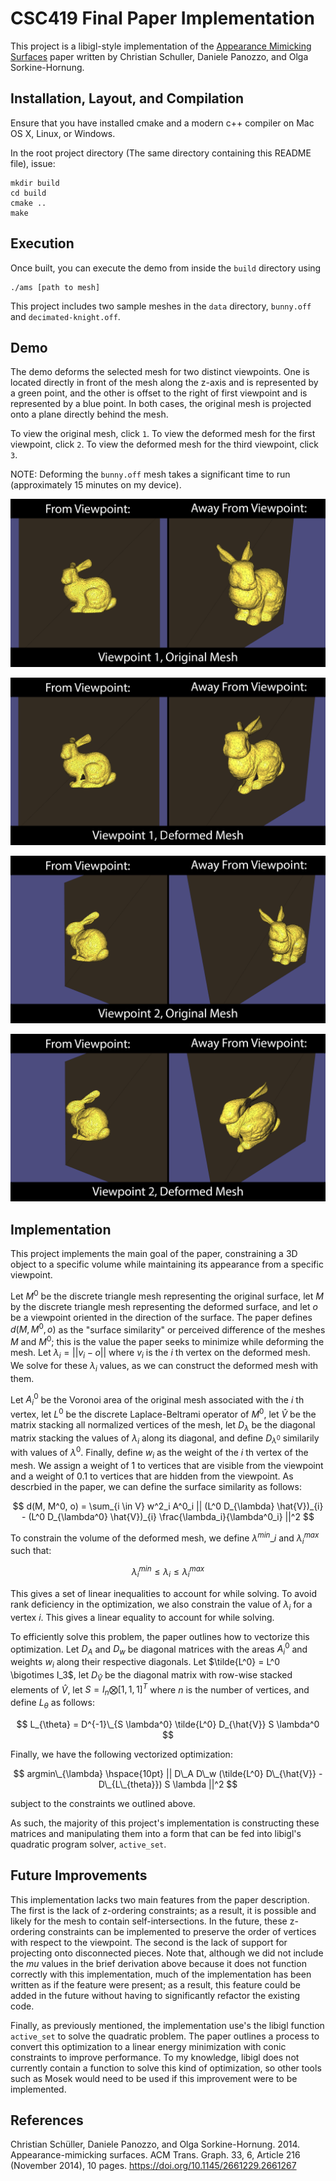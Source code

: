 # CSC419 Final Paper Implementation

This project is a libigl-style implementation of the [Appearance Mimicking Surfaces](https://cims.nyu.edu/gcl/papers/mimicking-2014.pdf) paper written by Christian Schuller, Daniele Panozzo, and Olga Sorkine-Hornung.

## Installation, Layout, and Compilation

Ensure that you have installed cmake and a modern c++ compiler on Mac OS X, Linux, or Windows.

In the root project directory (The same directory containing this README file), issue:

    mkdir build
    cd build
    cmake ..
    make 

## Execution

Once built, you can execute the demo from inside the `build` directory using 

    ./ams [path to mesh]

This project includes two sample meshes in the `data` directory, `bunny.off` and `decimated-knight.off`.

## Demo

The demo deforms the selected mesh for two distinct viewpoints. One is located directly in front of the mesh along the z-axis and is represented by a green point, and the other is offset to the right of first viewpoint and is
represented by a blue point. In both cases, the original mesh is projected onto a plane directly behind the mesh. 

To view the original mesh, click `1`. To view the deformed mesh for the first viewpoint, click `2`. To view the deformed mesh for the third viewpoint, click `3`.

NOTE: Deforming the `bunny.off` mesh takes a significant time to run (approximately 15 minutes on my device).

![Viewpoint 1, Original Mesh](/images/c_viewpoint1_original.png)

![Viewpoint 1, Deformed Mesh](/images/c_viewpoint1_deformed.png)

![Viewpoint 2, Original Mesh](/images/c_viewpoint2_original.png)

![Viewpoint 2, Deformed Mesh](/images/c_viewpoint2_deformed.png)

## Implementation

This project implements the main goal of the paper, constraining a 3D object to a specific volume while maintaining its appearance from a specific viewpoint. 

Let $M^0$ be the discrete triangle mesh representing the original surface, let $M$ by the discrete triangle mesh representing the deformed surface, and let $o$ be a viewpoint oriented in the direction of the surface. The paper 
defines $d(M, M^0, o)$ as the "surface similarity" or perceived difference of the meshes $M$ and $M^0$; this is the value the paper seeks to minimize while deforming the mesh. Let $\lambda_i = || v_i - o ||$ where $v_i$ is 
the $i$ th vertex on the deformed mesh. We solve for these $\lambda_i$ values, as we can construct the deformed mesh with them.

Let $A^0_i$ be the Voronoi area of the original mesh associated with the $i$ th vertex, let $L^0$ be the discrete Laplace-Beltrami operator of $M^0$, let $\hat{V}$ be the matrix stacking all normalized vertices of the mesh,
let $D_{\lambda}$ be the diagonal matrix stacking the values of $\lambda_i$ along its diagonal, and define $D_{\lambda^0}$ similarily with values of $\lambda^0$. Finally, define $w_i$ as the weight of the $i$ th vertex of the
mesh. We assign a weight of $1$ to vertices that are visible from the viewpoint and a weight of $0.1$ to vertices that are hidden from the viewpoint. As descrbied in the paper, we can define the surface similarity as follows:

$$
d(M, M^0, o) = \sum_{i \in V} w^2_i A^0_i || (L^0 D_{\lambda} \hat{V})_{i} - (L^0 D_{\lambda^0} \hat{V})_{i} \frac{\lambda_i}{\lambda^0_i} ||^2
$$

To constrain the volume of the deformed mesh, we define $\lambda^{min}\_i$ and $\lambda^{max}_i$ such that:

$$
\lambda^{min}_i \leq \lambda_i \leq \lambda^{max}_i
$$

This gives a set of linear inequalities to account for while solving. To avoid rank deficiency in the optimization, we also constrain the value of $\lambda_i$ for a vertex $i$. This gives a linear equality to account for while solving.

To efficiently solve this problem, the paper outlines how to vectorize this optimization. Let $D_A$ and $D_w$ be diagonal matrices with the areas $A^0_i$ and weights $w_i$ along their respective diagonals. Let
$\tilde{L^0} = L^0 \bigotimes I_3$, let $D_{\hat{V}}$ be the diagonal matrix with row-wise stacked elements of $\hat{V}$, let $S = I_n \bigotimes [1, 1, 1]^T$ where $n$ is the number of vertices, and define $L_{\theta}$ as follows:

$$
L_{\theta} = D^{-1}\_{S \lambda^0} \tilde{L^0} D_{\hat{V}} S \lambda^0
$$

Finally, we have the following vectorized optimization:

$$
argmin\_{\lambda} \hspace{10pt} || D\_A D\_w (\tilde{L^0} D\_{\hat{V}} - D\_{L\_{theta}}) S \lambda ||^2
$$

subject to the constraints we outlined above.

As such, the majority of this project's implementation is constructing these matrices and manipulating them into a form that can be fed into libigl's quadratic program solver, `active_set`.

## Future Improvements

This implementation lacks two main features from the paper description. The first is the lack of z-ordering constraints; as a result, it is possible and likely for the mesh to contain self-intersections. In the future,
these z-ordering constraints can be implemented to preserve the order of vertices with respect to the viewpoint. The second is the lack of support for projecting onto disconnected pieces. Note that, although we did not
include the $mu$ values in the brief derivation above because it does not function correctly with this implementation, much of the implementation has been written as if the feature were present; as a result, this feature
could be added in the future without having to significantly refactor the existing code.

Finally, as previously mentioned, the implementation use's the libigl function `active_set` to solve the quadratic problem. The paper outlines a process to convert this optimization to a linear energy minimization with conic
constraints to improve performance. To my knowledge, libigl does not currently contain a function to solve this kind of optimization, so other tools such as Mosek would need to be used if this improvement were to be implemented.

## References
Christian Schüller, Daniele Panozzo, and Olga Sorkine-Hornung. 2014. Appearance-mimicking surfaces. ACM Trans. Graph. 33, 6, Article 216 (November 2014), 10 pages. https://doi.org/10.1145/2661229.2661267

